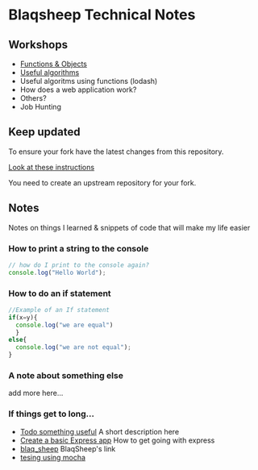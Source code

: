 
# Blaqsheep Technical Notes

## Workshops

* [Functions & Objects](./workshops/functions_and_objects_slides.html)
* [Useful algorithms](./workshops/useful_algorithms.md)
* Useful algoritms using functions (lodash)
* How does a web application work?
* Others?
* Job Hunting

## Keep updated

To ensure your fork have the latest changes from this repository.

[Look at these instructions](https://help.github.com/articles/configuring-a-remote-for-a-fork/)

You need to create an upstream repository for your fork.

## Notes

Notes on things I learned & snippets of code that will make my life easier

### How to print a string to the console

```javascript
// how do I print to the console again?
console.log("Hello World");
```
### How to do an if statement
```javascript
//Example of an If statement
if(x=y){
  console.log("we are equal")
  }
else{
  console.log("we are not equal");
}
```

### A note about something else
add more here...

### If things get to long...

* [Todo something useful](notes/my_file.md) A short description here
* [Create a basic Express app](notes/my_file.md) How to get going with express
* [blaq_sheep](notes/blaq_sheep.md) BlaqSheep's link
* [tesing using mocha](notes/tesing_mocha.md)
